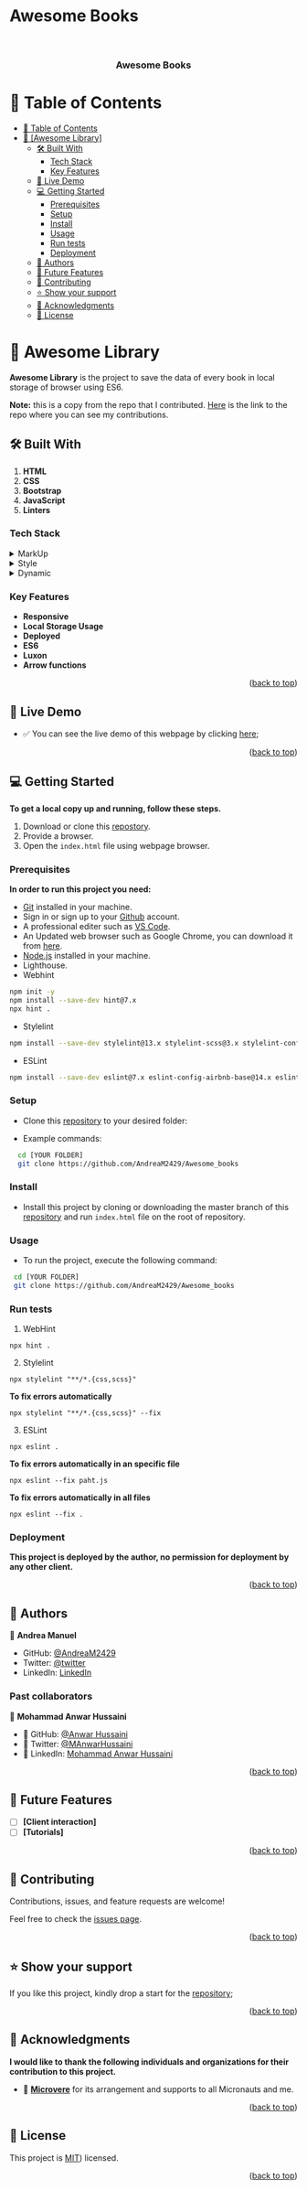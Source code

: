 # Awesome Books

<a name="readme-top"></a>

<div align="center">
  <!-- You are encouraged to replace this logo with your own! Otherwise you can also remove it. -->
  <br/>

  <h3><b>Awesome Books</b></h3>

</div>

<!-- TABLE OF CONTENTS -->

# 📗 Table of Contents

- [📗 Table of Contents](#-table-of-contents)
- [📖 \[Awesome Library\] ](#-awesome-library-)
  - [🛠 Built With ](#-built-with-)
    - [Tech Stack ](#tech-stack-)
    - [Key Features ](#key-features-)
  - [🚀 Live Demo ](#-live-demo-)
  - [💻 Getting Started ](#-getting-started-)
    - [Prerequisites](#prerequisites)
    - [Setup](#setup)
    - [Install](#install)
    - [Usage](#usage)
    - [Run tests](#run-tests)
    - [Deployment](#deployment)
  - [👥 Authors ](#-authors-)
  - [🔭 Future Features ](#-future-features-)
  - [🤝 Contributing ](#-contributing-)
  - [⭐️ Show your support ](#️-show-your-support-)
  - [🙏 Acknowledgments ](#-acknowledgments-)
  - [📝 License ](#-license-)

<!-- PROJECT DESCRIPTION -->

# 📖 Awesome Library <a name="about-project"></a>

**Awesome Library** is the project to save the data of every book in local storage of browser using ES6.

**Note:** this is a copy from the repo that I contributed. [Here](https://github.com/M-Anwar-Hussaini/Awesome-Library) is the link to the repo where you can see my contributions.

## 🛠 Built With <a name="built-with"></a>

1. **HTML**
2. **CSS**
3. **Bootstrap**
4. **JavaScript**
5. **Linters**

### Tech Stack <a name="tech-stack"></a>

<details>
  <summary>MarkUp</summary>
  <ul>
    <li>HTML</li>
    <li>md files</li>
  </ul>
</details>

<details>
  <summary>Style</summary>
  <ul>
    <li>CSS</li>
  </ul>
</details>

<details>
<summary>Dynamic</summary>
  <ul>
    <li>JavaScript</li>
  </ul>
</details>

<!-- Features -->

### Key Features <a name="key-features"></a>

- **Responsive**
- **Local Storage Usage**
- **Deployed**
- **ES6**
- **Luxon**
- **Arrow functions**

<p align="right">(<a href="#readme-top">back to top</a>)</p>

<!-- LIVE DEMO -->

## 🚀 Live Demo <a name="live-demo"></a>

- ✅ You can see the live demo of this webpage by clicking [here](https://andream2429.github.io/Awesome_books/);

<p align="right">(<a href="#readme-top">back to top</a>)</p>

<!-- GETTING STARTED -->

## 💻 Getting Started <a name="getting-started"></a>

**To get a local copy up and running, follow these steps.**

1. Download or clone this [repostory](https://github.com/AndreaM2429/Awesome_books).
2. Provide a browser.
3. Open the `index.html` file using webpage browser.

### Prerequisites

**In order to run this project you need:**

- [Git](https://git-scm.com/downloads) installed in your machine.
- Sign in or sign up to your [Github](https://github.com/) account.
- A professional editer such as [VS Code](https://code.visualstudio.com/download).
- An Updated web browser such as Google Chrome, you can download it from [here](https://www.google.com/chrome/).
- [Node.js](https://nodejs.org/en/download) installed in your machine.
- Lighthouse.
- Webhint

```sh
npm init -y
npm install --save-dev hint@7.x
npx hint .
```

- Stylelint

```sh
npm install --save-dev stylelint@13.x stylelint-scss@3.x stylelint-config-standard@21.x stylelint-csstree-validator@1.x
```

- ESLint

```sh
npm install --save-dev eslint@7.x eslint-config-airbnb-base@14.x eslint-plugin-import@2.x babel-eslint@10.x
```

### Setup

- Clone this [repository](https://github.com/AndreaM2429/Awesome_books) to your desired folder:

- Example commands:

```sh
  cd [YOUR FOLDER]
  git clone https://github.com/AndreaM2429/Awesome_books
```

### Install

- Install this project by cloning or downloading the master branch of this [repository](https://github.com/AndreaM2429/Awesome_books) and run `index.html` file on the root of repository.

### Usage

- To run the project, execute the following command:

```sh
 cd [YOUR FOLDER]
 git clone https://github.com/AndreaM2429/Awesome_books
```

### Run tests

1. WebHint

```
npx hint .
```

2. Stylelint

```
npx stylelint "**/*.{css,scss}"
```
**To fix errors automatically**
```
npx stylelint "**/*.{css,scss}" --fix
```

3. ESLint

```
npx eslint .
```
**To fix errors automatically in an specific file**
```
npx eslint --fix paht.js
```
**To fix errors automatically in all files**
```
npx eslint --fix .
```

### Deployment

**This project is deployed by the author, no permission for deployment by any other client.**

<p align="right">(<a href="#readme-top">back to top</a>)</p>

<!-- AUTHORS -->

## 👥 Authors <a name="authors"></a>

👤 **Andrea Manuel**

- GitHub: [@AndreaM2429](https://github.com/AndreaM2429)
- Twitter: [@twitter](https://twitter.com/AndreaManuelOr1)
- LinkedIn: [LinkedIn](https://www.linkedin.com/in/andrea-manuel-2b075026a/)

### Past collaborators

👤 **Mohammad Anwar Hussaini**

- 👤 GitHub: [@Anwar Hussaini](https://github.com/M-Anwar-Hussaini)
- 👤 Twitter: [@MAnwarHussaini](https://twitter.com/MAnwarHussaini)
- 👤 LinkedIn: [Mohammad Anwar Hussaini](https://www.linkedin.com/in/mohammad-anwar-hussaini-876638267/)

<p align="right">(<a href="#readme-top">back to top</a>)</p>

<!-- FUTURE FEATURES -->

## 🔭 Future Features <a name="future-features"></a>

- [ ] **[Client interaction]**
- [ ] **[Tutorials]**

<p align="right">(<a href="#readme-top">back to top</a>)</p>

<!-- CONTRIBUTING -->

## 🤝 Contributing <a name="contributing"></a>

Contributions, issues, and feature requests are welcome!

Feel free to check the [issues page](https://github.com/M-Anwar-Hussaini/Awesome-Library/issues).

<p align="right">(<a href="#readme-top">back to top</a>)</p>

<!-- SUPPORT -->

## ⭐️ Show your support <a name="support"></a>

If you like this project, kindly drop a start for the [repository](https://github.com/M-Anwar-Hussaini/Awesome-Library);

<p align="right">(<a href="#readme-top">back to top</a>)</p>

<!-- ACKNOWLEDGEMENTS -->

## 🙏 Acknowledgments <a name="acknowledgements"></a>

**I would like to thank the following individuals and organizations for their contribution to this project.**

- 🙏 [**Microvere**](https://www.microverse.org/?grsf=mohammad-a-nbtazu) for its arrangement and supports to all Micronauts and me.

<p align="right">(<a href="#readme-top">back to top</a>)</p>

<!-- LICENSE -->

## 📝 License <a name="license"></a>

This project is [MIT](LICENSE)) licensed.

<p align="right">(<a href="#readme-top">back to top</a>)</p>